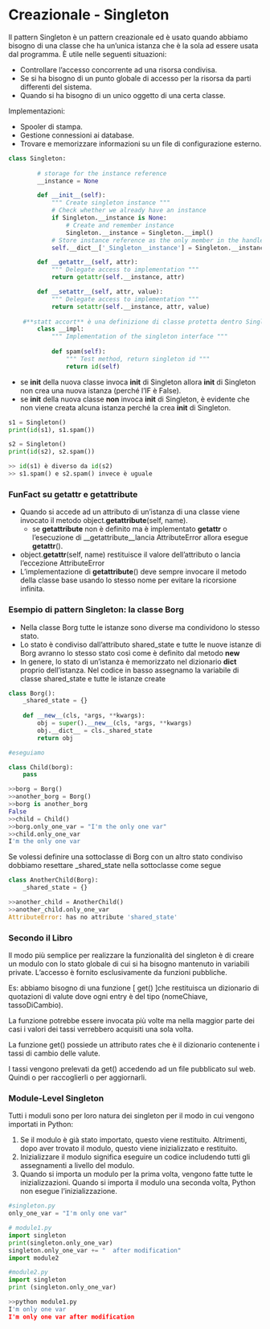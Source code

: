 # Creazionale - Singleton

Il pattern Singleton è un pattern creazionale ed è usato quando abbiamo bisogno di una classe che ha un’unica istanza che è la sola ad essere usata dal programma. È utile nelle seguenti situazioni:

- Controllare l’accesso concorrente ad una risorsa condivisa.
- Se si ha bisogno di un punto globale di accesso per la risorsa da parti differenti del sistema.
- Quando si ha bisogno di un unico oggetto di una certa classe.

Implementazioni:

- Spooler di stampa.
- Gestione connessioni ai database.
- Trovare e memorizzare informazioni su un file di configurazione esterno.

```python
class Singleton:
	
		# storage for the instance reference
		__instance = None

		def __init__(self):
			""" Create singleton instance """
			# Check whether we already have an instance
			if Singleton.__instance is None:
				# Create and remember instance
				Singleton.__instance = Singleton.__impl()
			# Store instance reference as the only member in the handle
			self.__dict__['_Singleton__instance'] = Singleton.__instance

		def __getattr__(self, attr):
			""" Delegate access to implementation """
			return getattr(self.__instance, attr)

		def __setattr__(self, attr, value):
			""" Delegate access to implementation """
			return setattr(self.__instance, attr, value)
  
	#**statt accort** è una definizione di classe protetta dentro Singleton!
		class __impl:
			""" Implementation of the singleton interface """
		
			def spam(self):
				""" Test method, return singleton id """
				return id(self)
```

- se __init__ della nuova classe invoca __init__ di Singleton allora __init__ di Singleton non crea una nuova istanza (perché l’IF è False).
- se __init__ della nuova classe **non** invoca __init__ di Singleton, è evidente che non viene creata alcuna istanza perché la crea __init__ di Singleton.

```python
s1 = Singleton()
print(id(s1), s1.spam())

s2 = Singleton()
print(id(s2), s2.spam())

>> id(s1) è diverso da id(s2)
>> s1.spam() e s2.spam() invece è uguale
```

### FunFact su __getattr__ e __getattribute__

- Quando si accede ad un attributo di un’istanza di una classe viene invocato il metodo object.__getattribute__(self, name).
    - se __getattribute__ non è definito ma è implementato __getattr__ o l’esecuzione di __getattribute__lancia AttributeError allora esegue __getattr__().
- object.__getattr__(self, name) restituisce il valore dell’attributo o lancia l’eccezione AttributeError
- L’implementazione di __getattribute__() deve sempre invocare il metodo della classe base usando lo stesso nome per evitare la ricorsione infinita.

### Esempio di pattern Singleton: la classe Borg

- Nella classe Borg tutte le istanze sono diverse ma condividono lo stesso stato.
- Lo stato è condiviso dall’attributo shared_state e tutte le nuove istanze di Borg avranno lo stesso stato così come è definito dal metodo __new__
- In genere, lo stato di un’istanza è memorizzato nel dizionario __dict__ proprio dell’istanza. Nel codice in basso assegnamo la variabile di classe shared_state e tutte le istanze create

```python
class Borg():
	_shared_state = {}
	
	def __new__(cls, *args, **kwargs):
		obj = super().__new__(cls, *args, **kwargs)
		obj.__dict__ = cls._shared_state
		return obj

#eseguiamo

class Child(borg):
	pass

>>borg = Borg()
>>another_borg = Borg()
>>borg is another_borg
False
>>child = Child()
>>borg.only_one_var = "I'm the only one var"
>>child.only_one_var
I'm the only one var
```

Se volessi definire una sottoclasse di Borg con un altro stato condiviso dobbiamo resettare _shared_state nella sottoclasse come segue

```python
class AnotherChild(Borg):
	_shared_state = {}

>>another_child = AnotherChild()
>>another_child.only_one_var
AttributeError: has no attribute 'shared_state'
```

### Secondo il Libro

Il modo più semplice per realizzare la funzionalità del singleton è di creare un modulo con lo stato globale di cui si ha bisogno mantenuto in variabili private. L’accesso è fornito esclusivamente da funzioni pubbliche.

Es: abbiamo bisogno di una funzione [ get() ]che restituisca un dizionario di quotazioni di valute dove ogni entry è del tipo (nomeChiave, tassoDiCambio).

La funzione potrebbe essere invocata più volte ma nella maggior parte dei casi i valori dei tassi verrebbero acquisiti una sola volta.

La funzione get() possiede un attributo rates che è il dizionario contenente i tassi di cambio delle valute. 

I tassi vengono prelevati da get() accedendo ad un file pubblicato sul web. Quindi o per raccoglierli o per aggiornarli.

### Module-Level Singleton

Tutti i moduli sono per loro natura dei singleton per il modo in cui vengono importati in Python:

1. Se il modulo è già stato importato, questo viene restituito. Altrimenti, dopo aver trovato il modulo, questo viene inizializzato e restituito.
2. Inizializzare il modulo significa eseguire un codice includendo tutti gli assegnamenti a livello del modulo.
3. Quando si importa un modulo per la prima volta, vengono fatte tutte le inizializzazioni. Quando si importa il modulo una seconda volta, Python non esegue l’inizializzazione.

```python
#singleton.py
only_one_var = "I'm only one var"
```

```python
# module1.py
import singleton
print(singleton.only_one_var)
singleton.only_one_var += "  after modification"
import module2
```

```python
#module2.py
import singleton
print (singleton.only_one_var)
```

```python
>>python module1.py
I'm only one var
I'm only one var after modification
```